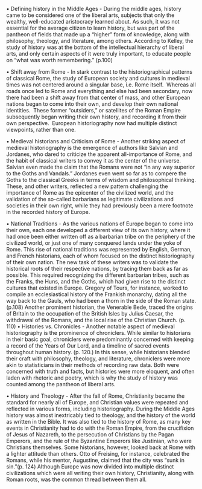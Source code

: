 •	Defining history in the Middle Ages - During the middle ages, history came to be considered one of the liberal arts, subjects that only the wealthy, well-educated aristocracy learned about.  As such, it was not essential for the average citizen to learn history, but was part of the pantheon of fields that made up a “higher” form of knowledge, along with philosophy, theology, and literature, among others.  According to Kelley, the study of history was at the bottom of the intellectual hierarchy of liberal arts, and only certain aspects of it were truly important, to educate people on “what was worth remembering.” (p.100)

•	Shift away from Rome - In stark contrast to the historiographical patterns of classical Rome, the study of European society and cultures in medieval times was not centered around a singular base, i.e. Rome itself.  Whereas all roads once led to Rome and everything and else had been secondary, now there had been a shift away from that center of mass, and other European nations began to come into their own, and develop their own national identities.  These former “outsiders,” or satellites of the Roman Empire subsequently began writing their own history, and recording it from their own perspective.  European historiography now had multiple distinct viewpoints, rather than one.  

•	Medieval historians and Criticism of Rome - Another striking aspect of medieval historiography is the emergence of authors like Salvian and Jordanes, who dared to criticize the apparent all-importance of Rome, and the habit of classical writers to convey it as the center of the universe.  Salvian even made the claim that the Romans were not “in any way superior to the Goths and Vandals.”  Jordanes even went so far as to compere the Goths to the classical Greeks in terms of wisdom and philosophical thinking.  These, and other writers, reflected a new pattern challenging the importance of Rome as the epicenter of the civilized world, and the validation of the so-called barbarians as legitimate civilizations and societies in their own right, while they had previously been a mere footnote in the recorded history of Europe.  

•	National Traditions - As the various nations of Europe began to come into their own, each one developed a different view of its own history, where it had once been either written off as a barbarian tribe on the periphery of the civilized world, or just one of many conquered lands under the yoke of Rome.  This rise of national traditions was represented by English, German, and French historians, each of whom focused on the distinct historiography of their own nation.  The new task of these writers was to validate the historical roots of their respective nations, by tracing them back as far as possible.  This required recognizing the different barbarian tribes, such as the Franks, the Huns, and the Goths, which had given rise to the distinct cultures that existed in Europe.  Gregory of Tours, for instance, worked to compile an ecclesiastical history of the Frankish monarchy, dating all the way back to the Gauls, who had been a thorn in the side of the Roman state. (p.108) Another prominent historian, the Venerable Bede, traced the origins of Britain to the occupation of the British Isles by Julius Caesar, the withdrawal of the Romans, and the local rise of the Christian Church. (p. 110)
•	Histories vs. Chronicles - Another notable aspect of medieval historiography is the prominence of chroniclers.  While similar to historians in their basic goal, chroniclers were predominantly concerned with keeping a record of the Years of Our Lord, and a timeline of sacred events throughout human history. (p. 120.)  In this sense, while historians blended their craft with philosophy, theology, and literature, chroniclers were more akin to statisticians in their methods of recording raw data.  Both were concerned with truth and facts, but histories were more eloquent, and often laden with rhetoric and poetry, which is why the study of history was counted among the pantheon of liberal arts.  

•	History and Theology - After the fall of Rome, Christianity became the standard for nearly all of Europe, and Christian values were repeated and reflected in various forms, including historiography.  During the Middle Ages history was almost inextricably tied to theology, and the history of the world as written in the Bible.  It was also tied to the history of Rome, as many key events in Christianity had to do with the Roman Empire, from the crucifixion of Jesus of Nazareth, to the persecution of Christians by the Pagan Emperors, and the rule of the Byzantine Emperors like Justinian, who were Christians themselves.  Some historians, however, looked back at Rome with a lighter attitude than others.  Otto of Freising, for instance, celebrated the Romans, while his mentor, Augustine, claimed that the city was “sunk in sin.”(p. 124) Although Europe was now divided into multiple distinct civilizations which were all writing their own history, Christianity, along with Roman roots, was the common thread between them all.  
